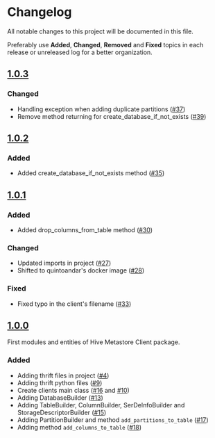 # Changelog
All notable changes to this project will be documented in this file.

Preferably use **Added**, **Changed**, **Removed** and **Fixed** topics in each release or unreleased log for a better organization.

## [1.0.3](https://github.com/quintoandar/hive-metastore-client/releases/tag/1.0.3)
### Changed
* Handling exception when adding duplicate partitions ([#37](https://github.com/quintoandar/hive-metastore-client/pull/37))
* Remove method returning for create_database_if_not_exists ([#39](https://github.com/quintoandar/hive-metastore-client/pull/39))

## [1.0.2](https://github.com/quintoandar/hive-metastore-client/releases/tag/1.0.2)
### Added
* Added create_database_if_not_exists method ([#35](https://github.com/quintoandar/hive-metastore-client/pull/35))

## [1.0.1](https://github.com/quintoandar/hive-metastore-client/releases/tag/1.0.1)
### Added
* Added drop_columns_from_table method ([#30](https://github.com/quintoandar/hive-metastore-client/pull/30))
### Changed
* Updated imports in project ([#27](https://github.com/quintoandar/hive-metastore-client/pull/27))
* Shifted to quintoandar's docker image ([#28](https://github.com/quintoandar/hive-metastore-client/pull/28))
### Fixed
* Fixed typo in the client's filename ([#33](https://github.com/quintoandar/hive-metastore-client/pull/33))

## [1.0.0](https://github.com/quintoandar/hive-metastore-client/releases/tag/1.0.0)
First modules and entities of Hive Metastore Client package.

### Added
* Adding thrift files in project ([#4](https://github.com/quintoandar/hive-metastore-client/pull/4))
* Adding thrift python files ([#9](https://github.com/quintoandar/hive-metastore-client/pull/9))
* Create clients main class ([#16](https://github.com/quintoandar/hive-metastore-client/pull/16) and [#10](https://github.com/quintoandar/hive-metastore-client/pull/10))
* Adding DatabaseBuilder ([#13](https://github.com/quintoandar/hive-metastore-client/pull/13))
* Adding TableBuilder, ColumnBuilder, SerDeInfoBuilder and StorageDescriptorBuilder ([#15](https://github.com/quintoandar/hive-metastore-client/pull/15))
* Adding PartitionBuilder and method `add_partitions_to_table` ([#17](https://github.com/quintoandar/hive-metastore-client/pull/17))
* Adding method `add_columns_to_table` ([#18](https://github.com/quintoandar/hive-metastore-client/pull/18))